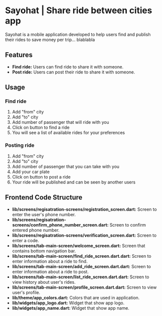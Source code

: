 # Sayohat | Share ride between cities app

Sayohat is a mobile application developed to help users find and publish their rides to save money per trip... blablabla

## Features

- **Find ride:** Users can find ride to share it with someone.
- **Post ride:** Users can post their ride to share it with someone.

## Usage

### Find ride

1. Add "from" city
2. Add "to" city
3. Add number of passenger that will ride with you
4. Click on button to find a ride
5. You will see a list of available rides for your preferences 

### Posting ride

1. Add "from" city
2. Add "to" city
3. Add number of passenger that you can take with you
4. Add your car plate
5. Click on button to post a ride
6. Your ride will be published and can be seen by another users

## Frontend Code Structure

- **lib/screens/regisatration-screens/registration_screen.dart:** Screen to enter the user's phone number.
- **lib/screens/regisatration-screens/confirm_phone_number_screen.dart:** Screen to confirm entered phone number.
- **lib/screens/regisatration-screens/verification_screen.dart:** Screen to enter a code.
- **lib/screens/tab-main-screen/welcome_screen.dart:** Screen that contains bottom navigation bar.
- **lib/screens/tab-main-screen/find_ride_screen.dart.dart:** Screen to enter information about a ride to find.
- **lib/screens/tab-main-screen/add_ride_screen.dart.dart:** Screen to enter information about a ride to post.
- **lib/screens/tab-main-screen/list_ride_screen.dart.dart:** Screen to view history about user's rides.
- **lib/screens/tab-main-screen/profile_screen.dart.dart:** Screen to view user's profile.
- **lib/theme/app_colors.dart:** Colors that are used in application.
- **lib/widgets/app_logo.dart:** Widget that show app logo.
- **lib/widgets/app_name.dart:** Widget that show app name.